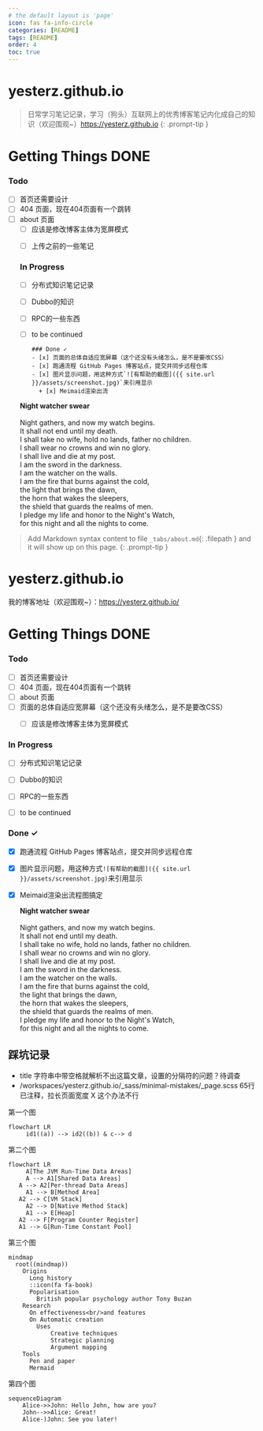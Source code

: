 ```yaml
---
# the default layout is 'page'
icon: fas fa-info-circle
categories: [README]
tags: [README]
order: 4
toc: true
---
```


# yesterz.github.io
> 日常学习笔记记录，学习（狗头）互联网上的优秀博客笔记内化成自己的知识（欢迎围观~）<https://yesterz.github.io>
{: .prompt-tip }

<h1 class="mt-5">Getting Things DONE</h1>

### Todo
- [ ] 首页还需要设计
- [ ] 404 页面，现在404页面有一个跳转
- [ ] about 页面
  + [ ] 应该是修改博客主体为宽屏模式
  - [ ] 上传之前的一些笔记



  ### In Progress
  - [ ] 分布式知识笔记记录
  - [ ] Dubbo的知识
  - [ ] RPC的一些东西
  - [ ] to be continued
        
        ### Done ✓
        - [x] 页面的总体自适应宽屏幕（这个还没有头绪怎么，是不是要改CSS）
        - [x] 跑通流程 GitHub Pages 博客站点，提交并同步远程仓库
        - [x] 图片显示问题，用这种方式`![有帮助的截图]({{ site.url }}/assets/screenshot.jpg)`来引用显示
          + [x] Meimaid渲染出流

  **Night watcher swear** <br/>
  <br/>
  Night gathers, and now my watch begins. <br/>
  It shall not end until my death. <br/>
  I shall take no wife, hold no lands, father no children. <br/>
  I shall wear no crowns and win no glory. <br/>
  I shall live and die at my post. <br/>
  I am the sword in the darkness. <br/>
  I am the watcher on the walls. <br/>
  I am the fire that burns against the cold, <br/>
  the light that brings the dawn, <br/>
  the horn that wakes the sleepers, <br/>
  the shield that guards the realms of men. <br/>
  I pledge my life and honor to the Night's Watch, <br/>
  for this night and all the nights to come.<br/>

> Add Markdown syntax content to file `_tabs/about.md`{: .filepath } and it will show up on this page.
{: .prompt-tip }

# yesterz.github.io
我的博客地址（欢迎围观~）：https://yesterz.github.io/<br/>
# Getting Things DONE

### Todo

- [ ] 首页还需要设计
- [ ] 404 页面，现在404页面有一个跳转
- [ ] about 页面
- [ ] 页面的总体自适应宽屏幕（这个还没有头绪怎么，是不是要改CSS）
  - [ ] 应该是修改博客主体为宽屏模式



### In Progress

- [ ] 分布式知识笔记记录
- [ ] Dubbo的知识
- [ ] RPC的一些东西
- [ ] to be continued
      

### Done ✓

- [x] 跑通流程 GitHub Pages 博客站点，提交并同步远程仓库
- [x] 图片显示问题，用这种方式`![有帮助的截图]({{ site.url }}/assets/screenshot.jpg)`来引用显示
- [x] Meimaid渲染出流程图搞定

  **Night watcher swear** <br/>
  <br/>
  Night gathers, and now my watch begins. <br/>
  It shall not end until my death. <br/>
  I shall take no wife, hold no lands, father no children. <br/>
  I shall wear no crowns and win no glory. <br/>
  I shall live and die at my post. <br/>
  I am the sword in the darkness. <br/>
  I am the watcher on the walls. <br/>
  I am the fire that burns against the cold, <br/>
  the light that brings the dawn, <br/>
  the horn that wakes the sleepers, <br/>
  the shield that guards the realms of men. <br/>
  I pledge my life and honor to the Night's Watch, <br/>
  for this night and all the nights to come.<br/>

## 踩坑记录
* title 字符串中带空格就解析不出这篇文章，设置的分隔符的问题？待调查
* /workspaces/yesterz.github.io/_sass/minimal-mistakes/_page.scss 65行已注释，拉长页面宽度 X 这个办法不行


第一个图
```mermaid
flowchart LR
     id1((a)) --> id2((b)) & c--> d
```
第二个图
```mermaid
flowchart LR
	 A[The JVM Run-Time Data Areas]
	 A --> A1[Shared Data Areas]
   A --> A2[Per-thread Data Areas]
	 A1 --> B[Method Area]
   A2 --> C[VM Stack]
	 A2 --> D[Native Method Stack]
	 A1 --> E[Heap]
   A2 --> F[Program Counter Register]
   A1 --> G[Run-Time Constant Pool]
```
第三个图
```mermaid
mindmap
  root((mindmap))
    Origins
      Long history
      ::icon(fa fa-book)
      Popularisation
        British popular psychology author Tony Buzan
    Research
      On effectiveness<br/>and features
      On Automatic creation
        Uses
            Creative techniques
            Strategic planning
            Argument mapping
    Tools
      Pen and paper
      Mermaid
```
第四个图
```mermaid
sequenceDiagram
    Alice->>John: Hello John, how are you?
    John-->>Alice: Great!
    Alice-)John: See you later!
```